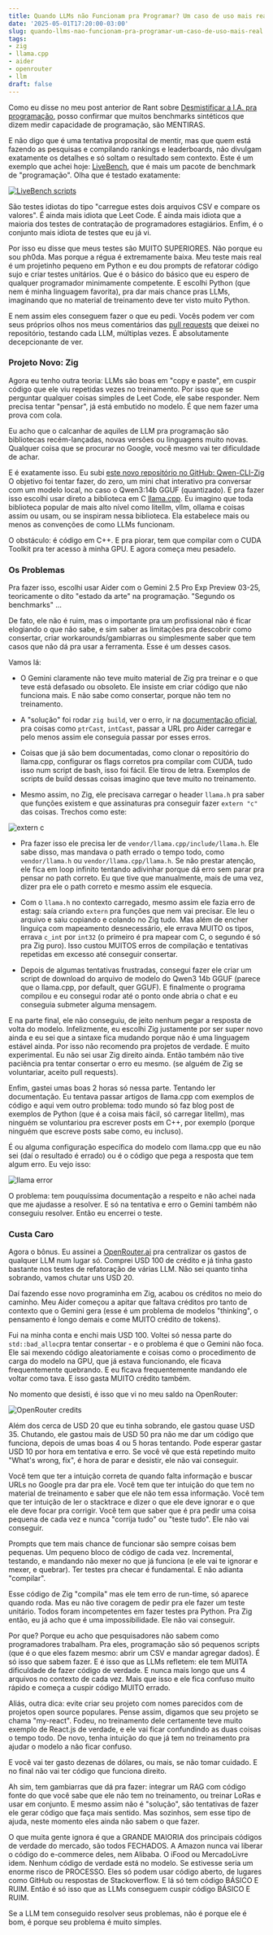 ```yaml
---
title: Quando LLMs não Funcionam pra Programar? Um caso de uso mais real.
date: '2025-05-01T17:20:00-03:00'
slug: quando-llms-nao-funcionam-pra-programar-um-caso-de-uso-mais-real
tags:
- zig
- llama.cpp
- aider
- openrouter
- llm
draft: false
---
```




Como eu disse no meu post anterior de Rant sobre [Desmistificar a I.A. pra programação](https://www.akitaonrails.com/2025/05/01/rant-llms-vao-evoluir-pra-sempre-desmistificando-llms-na-programacao), posso confirmar que muitos benchmarks sintéticos que dizem medir capacidade de programação, são MENTIRAS.

E não digo que é uma tentativa proposital de mentir, mas que quem está fazendo as pesquisas e compilando rankings e leaderboards, não divulgam exatamente os detalhes e só soltam o resultado sem contexto. Este é um exemplo que achei hoje: [LiveBench](https://github.com/LiveBench/LiveBench), que é mais um pacote de benchmark de "programação". Olha  que é testado exatamente:

[![LiveBench scripts](https://new-uploads-akitaonrails.s3.us-east-2.amazonaws.com/pms3gupxalzq81uwsz73t0ip34m8)](https://github.com/LiveBench/LiveBench/tree/main/livebench/scripts)

São testes idiotas do tipo "carregue estes dois arquivos CSV e compare os valores". É ainda mais idiota que Leet Code. É ainda mais idiota que a maioria dos testes de contratação de programadores estagiários. Enfim, é o conjunto mais idiota de testes que eu já vi. 

Por isso eu disse que meus testes são MUITO SUPERIORES. Não porque eu sou ph0da. Mas porque a régua é extremamente baixa. Meu teste mais real é um projetinho pequeno em Python e eu dou prompts de refatorar código sujo e criar testes unitários. Que é o básico do básico que eu espero de qualquer programador minimamente competente. E escolhi Python (que nem é minha linguagem favorita), pra dar mais chance pras LLMs, imaginando que no material de treinamento deve ter visto muito Python.

E nem assim eles conseguem fazer o que eu pedi. Vocês podem ver com seus próprios olhos nos meus comentários das [pull requests](https://github.com/akitaonrails/Tiny-Qwen-CLI/pulls ) que deixei no repositório, testando cada LLM, múltiplas vezes. É absolutamente decepcionante de ver.

### Projeto Novo: Zig

Agora eu tenho outra teoria: LLMs são boas em "copy e paste", em cuspir código que ele viu repetidas vezes no treinamento. Por isso que se perguntar qualquer coisas simples de Leet Code, ele sabe responder. Nem precisa tentar "pensar", já está embutido no modelo. É que nem fazer uma prova com cola.

Eu acho que o calcanhar de aquiles de LLM pra programação são bibliotecas recém-lançadas, novas versões ou linguagens muito novas. Qualquer coisa que se procurar no Google, você mesmo vai ter dificuldade de achar.

E é exatamente isso. Eu subi [este novo repositório no GitHub: Qwen-CLI-Zig](https://github.com/akitaonrails/qwen-cli-zig)
O objetivo foi tentar fazer, do zero, um mini chat interativo pra conversar com um modelo local, no caso o Qwen3:14b GGUF (quantizado). E pra fazer isso escolhi usar direto a biblioteca em C [llama.cpp](https://github.com/ggml-org/llama.cpp). Eu imagino que toda biblioteca popular de mais alto nível como litellm, vllm, ollama e coisas assim ou usam, ou se inspiram nessa biblioteca. Ela estabelece mais ou menos as convenções de como LLMs funcionam.

O obstáculo: é código em C++. E pra piorar, tem que compilar com o CUDA Toolkit pra ter acesso à minha GPU. E agora começa meu pesadelo.

### Os Problemas

Pra fazer isso, escolhi usar Aider com o Gemini 2.5 Pro Exp Preview 03-25, teoricamente o dito "estado da arte" na programação. "Segundo os benchmarks" ...

De fato, ele não é ruim, mas o importante pra um profissional não é ficar elogiando o que não sabe, e sim saber as limitações pra descobrir como consertar, criar workarounds/gambiarras ou simplesmente saber que tem casos que não dá pra usar a ferramenta. Esse é um desses casos.

Vamos lá:

- O Gemini claramente não teve muito material de Zig pra treinar e o que teve está defasado ou obsoleto. Ele insiste em criar código que não funciona mais. E não sabe como consertar, porque não tem no treinamento.

- A "solução" foi rodar `zig build`, ver o erro, ir na [documentação oficial](https://ziglang.org/documentation/master/#intCast), pra coisas como `ptrCast`, `intCast`, passar a URL pro Aider carregar e pelo menos assim ele conseguia passar por esses erros.

- Coisas que já são bem documentadas, como clonar o repositório do llama.cpp, configurar os flags corretos pra compilar com CUDA, tudo isso num script de bash, isso foi fácil. Ele tirou de letra. Exemplos de scripts de build dessas coisas imagino que teve muito no treinamento.

- Mesmo assim, no Zig, ele precisava carregar o header `llama.h` pra saber que funções existem e que assinaturas pra conseguir fazer `extern "c"` das coisas. Trechos como este:

![extern c](https://new-uploads-akitaonrails.s3.us-east-2.amazonaws.com/3t4nq4879ra3k81b4z2clhfb6axh)

- Pra fazer isso ele precisa ler de `vendor/llama.cpp/include/llama.h`. Ele sabe disso, mas mandava o path errado o tempo todo, como `vendor/llama.h` ou `vendor/llama.cpp/llama.h`. Se não prestar atenção, ele fica em loop infinito tentando adivinhar porque dá erro sem parar pra pensar no path correto. Eu que tive que manualmente, mais de uma vez, dizer pra ele o path correto e mesmo assim ele esquecia.

- Com o `llama.h` no contexto carregado, mesmo assim ele fazia erro de estag: saía criando `extern` pra funções que nem vai precisar. Ele leu o arquivo e saiu copiando e colando no Zig tudo. Mas além de encher linguiça com mapeamento desnecessário, ele errava MUITO os tipos, errava `c_int` por `int32` (o primeiro é pra mapear com C, o segundo é só pra Zig puro). Isso custou MUITOS erros de compilação e tentativas repetidas em excesso até conseguir consertar.

- Depois de algumas tentativas frustradas, consegui fazer ele criar um script de download do arquivo de modelo do Qwen3 14b GGUF (parece que o llama.cpp, por default, quer GGUF). E finalmente o programa compilou e eu consegui rodar até o ponto onde abria o chat e eu conseguia submeter alguma mensagem.

E na parte final, ele não conseguiu, de jeito nenhum pegar a resposta de volta do modelo. Infelizmente, eu escolhi Zig justamente por ser super novo ainda e eu sei que a sintaxe fica mudando porque não é uma linguagem estável ainda. Por isso não recomendo pra projetos de verdade. É muito experimental. Eu não sei usar Zig direito ainda. Então também não tive paciência pra tentar consertar o erro eu mesmo. (se alguém de Zig se voluntariar, aceito pull requests).

Enfim, gastei umas boas 2 horas só nessa parte. Tentando ler documentação. Eu tentava passar artigos de llama.cpp com exemplos de código e aqui vem outro problema: todo mundo só faz blog post de exemplos de Python (que é a coisa mais fácil, só carregar litellm), mas ninguém se voluntariou pra escrever posts em C++, por exemplo (porque ninguém que escreve posts sabe como, eu incluso).

É ou alguma configuração específica do modelo com llama.cpp que eu não sei (daí o resultado é errado) ou é o código que pega a resposta que tem algum erro. Eu vejo isso:

![llama error](https://new-uploads-akitaonrails.s3.us-east-2.amazonaws.com/wocaykokk9w8wj8udgi3hyfk9emj)

O problema: tem pouquíssima documentação a respeito e não achei nada que me ajudasse a resolver. E só na tentativa e erro o Gemini também não conseguiu resolver. Então eu encerrei o teste.

### Custa Caro

Agora o bônus. Eu assinei a [OpenRouter.ai](https://openrouter.ai) pra centralizar os gastos de qualquer LLM num lugar só. Comprei USD 100 de crédito e já tinha gasto bastante nos testes de refatoração de várias LLM. Não sei quanto tinha sobrando, vamos chutar uns USD 20.

Daí fazendo esse novo programinha em Zig, acabou os créditos no meio do caminho. Meu Aider começou a apitar que faltava créditos pro tanto de contexto que o Gemini gera (esse é um problema de modelos "thinking", o pensamento é longo demais e come MUITO crédito de tokens).

Fui na minha conta e enchi mais USD 100. Voltei só nessa parte do `std::bad_alloc`pra tentar consertar - e o problema é que o Gemini não foca. Ele sai mexendo código aleatoriamente e coisas como o procedimento de carga do modelo na GPU, que já estava funcionando, ele ficava frequentemente quebrando. E eu ficava frequentemente mandando ele voltar como tava. E isso gasta MUITO crédito também.

No momento que desisti, é isso que vi no meu saldo na OpenRouter:

![OpenRouter credits](https://new-uploads-akitaonrails.s3.us-east-2.amazonaws.com/pobrdfrwga38utw0jud47no3fhhn)

Além dos cerca de USD 20 que eu tinha sobrando, ele gastou quase USD 35. Chutando, ele gastou mais de USD 50 pra não me dar um código que funciona, depois de umas boas 4 ou 5 horas tentando. Pode esperar gastar USD 10 por hora em tentativa e erro. Se você vê que está repetindo muito "What's wrong, fix", é hora de parar e desistir, ele não vai conseguir.

Você tem que ter a intuição correta de quando falta informação e buscar URLs no Google pra dar pra ele. Você tem que ter intuição do que tem no material de treinamento e saber que ele não tem essa informação. Você tem que ter intuição de ler o stacktrace e dizer o que ele deve ignorar e o que ele deve focar pra corrigir. Você tem que saber que é pra pedir uma coisa pequena de cada vez e nunca "corrija tudo" ou "teste tudo". Ele não vai conseguir.

Prompts que tem mais chance de funcionar são sempre coisas bem pequenas. Um pequeno bloco de código de cada vez. Incremental, testando, e mandando não mexer no que já funciona (e ele vai te ignorar e mexer, e quebrar). Ter testes pra checar é fundamental. E não adianta "compilar".

Esse código de Zig "compila" mas ele tem erro de run-time, só aparece quando roda. Mas eu não tive coragem de pedir pra ele fazer um teste unitário. Todos foram incompetentes em fazer testes pra Python. Pra Zig então, eu já acho que é uma impossibilidade. Ele não vai conseguir.

Por que? Porque eu acho que pesquisadores não sabem como programadores trabalham. Pra eles, programação são só pequenos scripts (que é o que eles fazem mesmo: abrir um CSV e mandar agregar dados). É só isso que sabem fazer. E é isso que as LLMs refletem: ele tem MUITA dificuldade de fazer código de verdade. E nunca mais longo que uns 4 arquivos no contexto de cada vez. Mais que isso e ele fica confuso muito rápido e começa a cuspir código MUITO errado.

Aliás, outra dica: evite criar seu projeto com nomes parecidos com de projetos open source populares. Pense assim, digamos que seu projeto se chama "my-react". Fodeu, no treinamento dele certamente teve muito exemplo de React.js de verdade, e ele vai ficar confundindo as duas coisas o tempo todo. De novo, tenha intuição do que já tem no treinamento pra ajudar o modelo a não ficar confuso.

E você vai ter gasto dezenas de dólares, ou mais, se não tomar cuidado. E no final não vai ter código que funciona direito.

Ah sim, tem gambiarras que dá pra fazer: integrar um RAG com código fonte do que você sabe que ele não tem no treinamento, ou treinar LoRas e usar em conjunto. E mesmo assim não é "solução", são tentativas de fazer ele gerar código que faça mais sentido. Mas sozinhos, sem esse tipo de ajuda, neste momento eles ainda não sabem o que fazer.

O que muita gente ignora é que a GRANDE MAIORIA dos principais códigos de verdade do mercado, são todos FECHADOS. A Amazon nunca vai liberar o código do e-commerce deles, nem Alibaba. O iFood ou MercadoLivre idem. Nenhum código de verdade está no modelo. Se estivesse seria um enorme risco de PROCESSO. Eles só podem usar código aberto, de lugares como GitHub ou respostas de Stackoverflow. E lá só tem código BÁSICO E RUIM. Então é só isso que as LLMs conseguem cuspir código BÁSICO E RUIM.

Se a LLM tem conseguido resolver seus problemas, não é porque ele é bom, é porque seu problema é muito simples.
